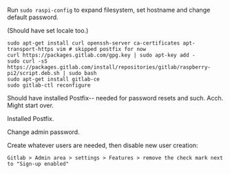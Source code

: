 
Run `sudo raspi-config` to expand filesystem, set hostname and change default password.

(Should have set locale too.)

    sudo apt-get install curl openssh-server ca-certificates apt-transport-https vim # skipped postfix for now
    curl https://packages.gitlab.com/gpg.key | sudo apt-key add -
    sudo curl -sS https://packages.gitlab.com/install/repositories/gitlab/raspberry-pi2/script.deb.sh | sudo bash
    sudo apt-get install gitlab-ce
    sudo gitlab-ctl reconfigure

Should have installed Postfix-- needed for password resets and such. Acch. Might start over.

Installed Postfix.

Change admin password.

Create whatever users are needed, then disable new user creation:

    Gitlab > Admin area > settings > Features > remove the check mark next to "Sign-up enabled"

